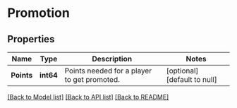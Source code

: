# Promotion

## Properties
Name | Type | Description | Notes
------------ | ------------- | ------------- | -------------
**Points** | **int64** | Points needed for a player to get promoted. | [optional] [default to null]

[[Back to Model list]](../README.md#documentation-for-models) [[Back to API list]](../README.md#documentation-for-api-endpoints) [[Back to README]](../README.md)

